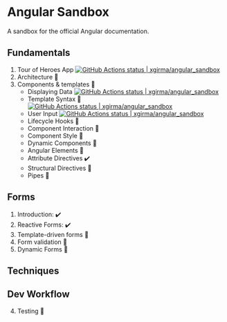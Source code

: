 # Angular Sandbox

A sandbox for the official Angular documentation.

## Fundamentals
1. Tour of Heroes App [![GitHub Actions status | xgirma/angular_sandbox](https://github.com/xgirma/angular_sandbox/workflows/tour-of-heroes-app/badge.svg)](https://github.com/xgirma/angular_sandbox/actions?workflow=tour-of-heroes-app)
2. Architecture :construction:
3. Components & templates :construction:
    * Displaying Data [![GitHub Actions status | xgirma/angular_sandbox](https://github.com/xgirma/angular_sandbox/workflows/displaying-data/badge.svg)](https://github.com/xgirma/angular_sandbox/actions?workflow=displaying-data)
    * Template Syntax :construction: [![GitHub Actions status | xgirma/angular_sandbox](https://github.com/xgirma/angular_sandbox/workflows/template-syntax/badge.svg)](https://github.com/xgirma/angular_sandbox/actions?workflow=template-syntax)
    * User Input [![GitHub Actions status | xgirma/angular_sandbox](https://github.com/xgirma/angular_sandbox/workflows/user-input/badge.svg)](https://github.com/xgirma/angular_sandbox/actions?workflow=user-input)
    * Lifecycle Hooks :construction:
    * Component Interaction :construction:
    * Component Style :construction:
    * Dynamic Components :construction:
    * Angular Elements :construction:
    * Attribute Directives :heavy_check_mark:
    * Structural Directives :construction:
    * Pipes :construction:

## Forms
1. Introduction: :heavy_check_mark:
2. Reactive Forms: :heavy_check_mark:
3. Template-driven forms :construction:
4. Form validation :construction:
5. Dynamic Forms :construction:

## Techniques
## Dev Workflow
4. Testing :construction:
